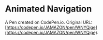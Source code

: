 # Animated Navigation 

A Pen created on CodePen.io. Original URL: [https://codepen.io/JAMAZON/pen/WNYQjge](https://codepen.io/JAMAZON/pen/WNYQjge).

